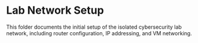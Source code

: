 # Lab Network Setup

This folder documents the initial setup of the isolated cybersecurity lab network, including router configuration, IP addressing, and VM networking.
